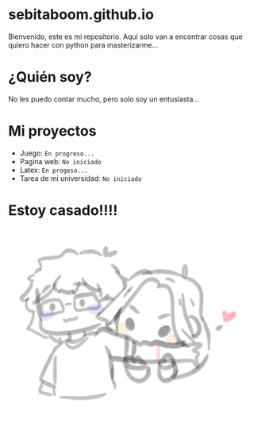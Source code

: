 # sebitaboom.github.io
Bienvenido, este es mi repositorio. Aquí solo van a encontrar cosas que quiero hacer con python para masterizarme... 

# ¿Quién soy?
No les puedo contar mucho, pero solo soy un entusiasta... 

# Mi proyectos
+ Juego: `En progreso...`
+ Pagina web: `No iniciado`
+ Latex: `En progeso...`
+ Tarea de mi universidad: `No iniciado`



# Estoy casado!!!!

![Imagen local](./Proyectos/Esposa/Fotoo.jpg)